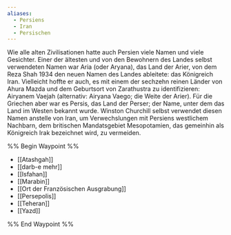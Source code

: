 ```yaml
---
aliases:
  - Persiens
  - Iran
  - Persischen
---
```

Wie alle alten Zivilisationen hatte auch Persien viele Namen und viele Gesichter. Einer der ältesten und von den Bewohnern des Landes selbst verwendeten Namen war Aria (oder Aryana), das Land der Arier, von dem Reza Shah 1934 den neuen Namen des Landes ableitete: das Königreich Iran. Vielleicht hoffte er auch, es mit einem der sechzehn reinen Länder von Ahura Mazda und dem Geburtsort von Zarathustra zu identifizieren: Airyanem Vaejah (alternativ: Airyana Vaego; die Weite der Arier). Für die Griechen aber war es Persis, das Land der Perser; der Name, unter dem das Land im Westen bekannt wurde. Winston Churchill selbst verwendet diesen Namen anstelle von Iran, um Verwechslungen mit Persiens westlichem Nachbarn, dem britischen Mandatsgebiet Mesopotamien, das gemeinhin als Königreich Irak bezeichnet wird, zu vermeiden.



%% Begin Waypoint %%
- [[Atashgah]]
- [[darb-e mehr]]
- [[Isfahan]]
- [[Marabin]]
- [[Ort der Französischen Ausgrabung]]
- [[Persepolis]]
- [[Teheran]]
- [[Yazd]]

%% End Waypoint %%